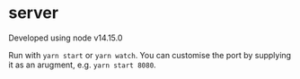 # server

Developed using node v14.15.0

Run with `yarn start` or `yarn watch`. You can customise the port by supplying it as an arugment, e.g. `yarn start 8080`.
